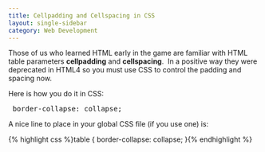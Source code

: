```yaml
---
title: Cellpadding and Cellspacing in CSS
layout: single-sidebar
category: Web Development
---
```


Those of us who learned HTML early in the game are familiar with HTML table parameters <strong>cellpadding</strong> and <strong>cellspacing</strong>.  In a positive way they were deprecated in HTML4 so you must use CSS to control the padding and spacing now.

Here is how you do it in CSS:

<pre lang="css"> border-collapse: collapse;</pre>

A nice line to place in your global CSS file (if you use one) is:

{% highlight css %}table { border-collapse: collapse; }{% endhighlight %}
